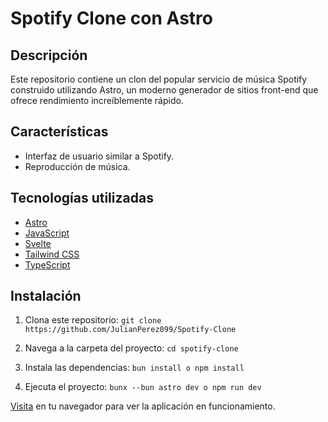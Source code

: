 # Spotify Clone con Astro

## Descripción

Este repositorio contiene un clon del popular servicio de música Spotify construido utilizando Astro, un moderno generador de sitios front-end que ofrece rendimiento increíblemente rápido.

## Características

- Interfaz de usuario similar a Spotify.
- Reproducción de música.

## Tecnologías utilizadas

- <a href="https://astro.build/" target="_blank" rel="noopener noreferrer">Astro</a>
- <a href="https://developer.mozilla.org/es/docs/Web/JavaScript" target="_blank" rel="noopener noreferrer">JavaScript</a>
- <a href="https://svelte.dev/" target="_blank" rel="noopener noreferrer">Svelte</a>
- <a href="https://tailwindcss.com/" target="_blank" rel="noopener noreferrer">Tailwind CSS</a>
- <a href="https://www.typescriptlang.org/" target="_blank" rel="noopener noreferrer">TypeScript</a>

## Instalación

1. Clona este repositorio:
   `git clone https://github.com/JulianPerez099/Spotify-Clone`

2. Navega a la carpeta del proyecto:
   `cd spotify-clone`

3. Instala las dependencias:
   `bun install o npm install`

4. Ejecuta el proyecto:
   `bunx --bun astro dev o npm run dev`

<a href="https://spotify-clone-b3w2bwz0o-julian-david-perezs-projects.vercel.app/" target="_blank" rel="noopener noreferrer">Visita</a> en tu navegador para ver la aplicación en funcionamiento.
